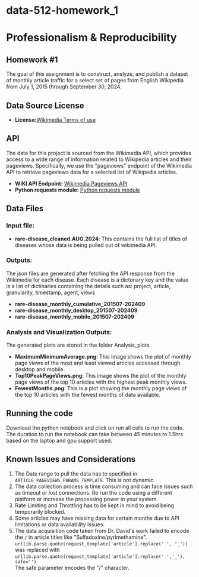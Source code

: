 # data-512-homework_1
# Professionalism & Reproducibility
## Homework #1
The goal of this assignment is to construct, analyze, and publish a dataset of monthly article traffic for a select set of pages from English Wikipedia from July 1, 2015 through September 30, 2024.

## Data Source License
- **License:**[Wikimedia Terms of use](https://www.mediawiki.org/wiki/API:REST_API#Terms_and_conditions) 

## API
The data for this project is sourced from the Wikimedia API, which provides access to a wide range of information related to Wikipedia articles and their pageviews. Specifically, we use the "pageviews" endpoint of the Wikimedia API to retrieve pageviews data for a selected list of Wikipedia articles.

- **WIKI API Endpoint:** [Wikimedia Pageviews API](https://wikitech.wikimedia.org/wiki/Analytics/AQS/Pageviews)
- **Python requests module:** [Python requests module](https://pypi.org/project/requests/)

## Data Files
### Input file:
- **rare-disease_cleaned.AUG.2024**: This contains the full list of titles of diseases whose data is being pulled out of wikimedia API.

### Outputs:

The json files are generated after fetching the API response from the Wikimedia for each disease. Each disease is a dictonary key and the value is a list of dictinaries containing the details such as: project, article, granularity, timestamp, agent, views

- **rare-disease_monthly_cumulative_201507-202409**
- **rare-disease_monthly_desktop_201507-202409**
- **rare-disease_monthly_mobile_201507-202409**

### Analysis and Visualization Outputs:

The generated plots are stored in the folder Analysis_plots.

- **MaximumMinimumAverage.png**: This image shows the plot of monthly page views of the most and least viewed articles accessed through desktop and mobile.
- **Top10PeakPageViews.png**: This image shows the plot of the monthly page views of the top 10 articles with the highest peak monthly views.
- **FewestMonths.png**: This is a plot showing the monthly page views of the top 10 articles with the fewest months of data available.

## Running the code
Download the python notebook and click on run all cells to run the code. The duration to run the notebook can take between 45 minutes to 1.5hrs based on the laptop and gpu support used. 



## Known Issues and Considerations
1. The Date range to pull the data has to specified in `ARTICLE_PAGEVIEWS_PARAMS_TEMPLATE`. This is not dynamic.  
2. The data collection process is time consuming and can face issues such as timeout or lost connections. Re run the code using a different platform or increase the processing power in your system.  
3. Rate Limiting and Throttling has to be kept in mind to avoid being temporarily blocked.  
4. Some articles may have missing data for certain months due to API limitations or data availability issues.  
5. The data acquisition code taken from Dr. David's work failed to encode the `/` in article titles like "Sulfadoxine/pyrimethamine".   
    `urllib.parse.quote(request_template['article'].replace(' ', '_'))`   
    was replaced with   
    `urllib.parse.quote(request_template['article'].replace(' ','_'), safe='')`    
    The safe parameter encodes the "/" character.  
    



